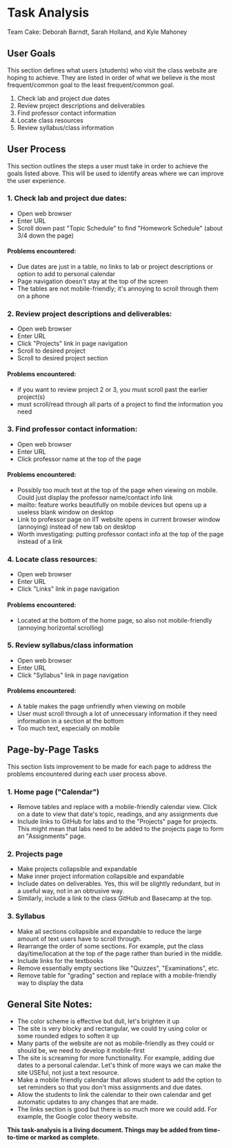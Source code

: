 # Task Analysis

Team Cake: Deborah Barndt, Sarah Holland, and Kyle Mahoney

## User Goals

This section defines what users (students) who visit the class website are hoping to achieve. They are listed in order of what we believe
is the most frequent/common goal to the least frequent/common goal. 

1. Check lab and project due dates
2. Review project descriptions and deliverables
3. Find professor contact information 
4. Locate class resources
5. Review syllabus/class information

## User Process

This section outlines the steps a user must take in order to achieve the goals listed above. This will be used to identify areas where we can improve
the user experience.

### 1. Check lab and project due dates: 
  * Open web browser
  * Enter URL
  * Scroll down past "Topic Schedule" to find "Homework Schedule" (about 3/4 down the page) 
  
#### Problems encountered: 
  * Due dates are just in a table, no links to lab or project descriptions or option to add to personal calendar 
  * Page navigation doesn't stay at the top of the screen 
  * The tables are not mobile-friendly; it's annoying to scroll through them on a phone
  
### 2. Review project descriptions and deliverables:
  * Open web browser
  * Enter URL
  * Click "Projects" link in page navigation 
  * Scroll to desired project
  * Scroll to desired project section
  
#### Problems encountered: 
  * if you want to review project 2 or 3, you must scroll past the earlier project(s)
  * must scroll/read through all parts of a project to find the information you need
  
### 3. Find professor contact information: 
  * Open web browser
  * Enter URL
  * Click professor name at the top of the page

#### Problems encountered:
  * Possibly too much text at the top of the page when viewing on mobile. Could just display the professor name/contact info link 
  * mailto: feature works beautifully on mobile devices but opens up a useless blank window on desktop 
  * Link to professor page on IIT website opens in current browser window (annoying) instead of new tab on desktop
  * Worth investigating: putting professor contact info at the top of the page instead of a link
  
### 4. Locate class resources: 
  * Open web browser
  * Enter URL
  * Click "Links" link in page navigation
  
#### Problems encountered: 
  * Located at the bottom of the home page, so also not mobile-friendly (annoying horizontal scrolling)
  
### 5. Review syllabus/class information
  * Open web browser
  * Enter URL
  * Click "Syllabus" link in page navigation
  
#### Problems encountered:
  * A table makes the page unfriendly when viewing on mobile
  * User must scroll through a lot of unnecessary information if they need information in a section at the bottom
  * Too much text, especially on mobile

## Page-by-Page Tasks

This section lists improvement to be made for each page to address the problems encountered during each user process above. 

### 1. Home page ("Calendar")
  * Remove tables and replace with a mobile-friendly calendar view. Click on a date to view that date's topic, readings, and any assignments due
  * Include links to GitHub for labs and to the "Projects" page for projects. This might mean that labs need to be added to the projects page to form an "Assignments" page. 

### 2. Projects page
  * Make projects collapsible and expandable
  * Make inner project information collapsible and expandable 
  * Include dates on deliverables. Yes, this will be slightly redundant, but in a useful way, not in an obtrusive way. 
  * Similarly, include a link to the class GitHub and Basecamp at the top. 
  
### 3. Syllabus
  * Make all sections collapsible and expandable to reduce the large amount of text users have to scroll through.
  * Rearrange the order of some sections. For example, put the class day/time/location at the top of the page rather than buried in the middle. 
  * Include links for the textbooks
  * Remove essentially empty sections like "Quizzes", "Examinations", etc. 
  * Remove table for "grading" section and replace with a mobile-friendly way to display the data
  
## General Site Notes:
  * The color scheme is effective but dull, let's brighten it up
  * The site is very blocky and rectangular, we could try using color or some rounded edges to soften it up
  * Many parts of the website are not as mobile-friendly as they could or should be, we need to develop it mobile-first
  * The site is screaming for more functionality. For example, adding due dates to a personal calendar. Let's think of more ways we can make the site USEful, not just a text resource. 
  * Make a mobile friendly calendar that allows student to add the option to set reminders so that you don't miss assignments and due dates.
  * Allow the students to link the calendar to their own calendar and get automatic updates to any changes that are made.
  * The links section is good but there is so much more we could add. For example, the Google color theory website. 

  
**This task-analysis is a living document. Things may be added from time-to-time or marked as complete.**










